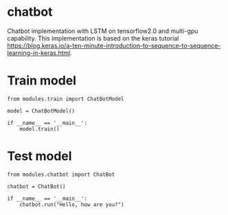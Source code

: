 # chatbot
Chatbot implementation with LSTM on tensorflow2.0 and multi-gpu capability. This implementation is based on the keras tutorial https://blog.keras.io/a-ten-minute-introduction-to-sequence-to-sequence-learning-in-keras.html.

# Train model

```
from modules.train import ChatBotModel

model = ChatBotModel()

if __name__ == '__main__':
    model.train()
```

# Test model

```
from modules.chatbot import ChatBot

chatbot = ChatBot()

if __name__ == '__main__':
    chatbot.run("Hello, how are you?")
```